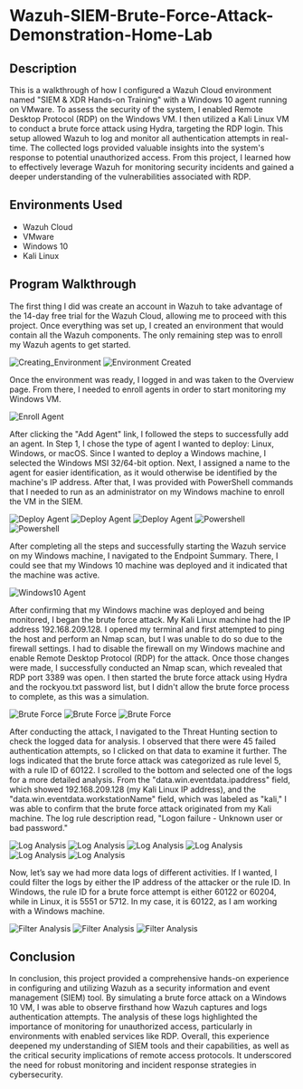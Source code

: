 # Wazuh-SIEM-Brute-Force-Attack-Demonstration-Home-Lab

## Description

This is a walkthrough of how I configured a Wazuh Cloud environment named "SIEM & XDR Hands-on Training" with a Windows 10 agent running on VMware. To assess the security of the system, I enabled Remote Desktop Protocol (RDP) on the Windows VM. I then utilized a Kali Linux VM to conduct a brute force attack using Hydra, targeting the RDP login. This setup allowed Wazuh to log and monitor all authentication attempts in real-time. The collected logs provided valuable insights into the system's response to potential unauthorized access. From this project, I learned how to effectively leverage Wazuh for monitoring security incidents and gained a deeper understanding of the vulnerabilities associated with RDP.

## Environments Used

- Wazuh Cloud
- VMware
- Windows 10
- Kali Linux

## Program Walkthrough

The first thing I did was create an account in Wazuh to take advantage of the 14-day free trial for the Wazuh Cloud, allowing me to proceed with this project. Once everything was set up, I created an environment that would contain all the Wazuh components. The only remaining step was to enroll my Wazuh agents to get started.

![Creating_Environment](https://github.com/ofentse579/Images/blob/main/Wazuh%20Brute-Force%20Attack/Image%20(24).png)
![Environment Created](https://github.com/ofentse579/Images/blob/main/Wazuh%20Brute-Force%20Attack/Image%20(22).png)

Once the environment was ready, I logged in and was taken to the Overview page. From there, I needed to enroll agents in order to start monitoring my Windows VM.

![Enroll Agent](https://github.com/ofentse579/Images/blob/main/Wazuh%20Brute-Force%20Attack/Image%20(20).png)

After clicking the "Add Agent" link, I followed the steps to successfully add an agent. In Step 1, I chose the type of agent I wanted to deploy: Linux, Windows, or macOS. Since I wanted to deploy a Windows machine, I selected the Windows MSI 32/64-bit option. Next, I assigned a name to the agent for easier identification, as it would otherwise be identified by the machine's IP address. After that, I was provided with PowerShell commands that I needed to run as an administrator on my Windows machine to enroll the VM in the SIEM.

![Deploy Agent](https://github.com/ofentse579/Images/blob/main/Wazuh%20Brute-Force%20Attack/Image%20(19).png)
![Deploy Agent](https://github.com/ofentse579/Images/blob/main/Wazuh%20Brute-Force%20Attack/Image%20(18).png)
![Deploy Agent](https://github.com/ofentse579/Images/blob/main/Wazuh%20Brute-Force%20Attack/Image%20(17).png)
![Powershell](https://github.com/ofentse579/Images/blob/main/Wazuh%20Brute-Force%20Attack/Image%20(16).png)
![Powershell](https://github.com/ofentse579/Images/blob/main/Wazuh%20Brute-Force%20Attack/Image%20(15).png)

After completing all the steps and successfully starting the Wazuh service on my Windows machine, I navigated to the Endpoint Summary. There, I could see that my Windows 10 machine was deployed and it indicated that the machine was active.

![Windows10 Agent](https://github.com/ofentse579/Images/blob/main/Wazuh%20Brute-Force%20Attack/Image%20(14).png)

After confirming that my Windows machine was deployed and being monitored, I began the brute force attack. My Kali Linux machine had the IP address 192.168.209.128. I opened my terminal and first attempted to ping the host and perform an Nmap scan, but I was unable to do so due to the firewall settings. I had to disable the firewall on my Windows machine and enable Remote Desktop Protocol (RDP) for the attack. Once those changes were made, I successfully conducted an Nmap scan, which revealed that RDP port 3389 was open. I then started the brute force attack using Hydra and the rockyou.txt password list, but I didn't allow the brute force process to complete, as this was a simulation.

![Brute Force](https://github.com/ofentse579/Images/blob/main/Wazuh%20Brute-Force%20Attack/Image%20(13).png)
![Brute Force](https://github.com/ofentse579/Images/blob/main/Wazuh%20Brute-Force%20Attack/Image%20(12).png)
![Brute Force](https://github.com/ofentse579/Images/blob/main/Wazuh%20Brute-Force%20Attack/Image%20(11).png)

After conducting the attack, I navigated to the Threat Hunting section to check the logged data for analysis. I observed that there were 45 failed authentication attempts, so I clicked on that data to examine it further. The logs indicated that the brute force attack was categorized as rule level 5, with a rule ID of 60122. I scrolled to the bottom and selected one of the logs for a more detailed analysis. From the "data.win.eventdata.ipaddress" field, which showed 192.168.209.128 (my Kali Linux IP address), and the "data.win.eventdata.workstationName" field, which was labeled as "kali," I was able to confirm that the brute force attack originated from my Kali machine. The log rule description read, "Logon failure - Unknown user or bad password."

![Log Analysis](https://github.com/ofentse579/Images/blob/main/Wazuh%20Brute-Force%20Attack/Image%20(10).png)
![Log Analysis](https://github.com/ofentse579/Images/blob/main/Wazuh%20Brute-Force%20Attack/Image%20(9).png)
![Log Analysis](https://github.com/ofentse579/Images/blob/main/Wazuh%20Brute-Force%20Attack/Image%20(8).png)
![Log Analysis](https://github.com/ofentse579/Images/blob/main/Wazuh%20Brute-Force%20Attack/image%20(7).png)
![Log Analysis](https://github.com/ofentse579/Images/blob/main/Wazuh%20Brute-Force%20Attack/image%20(6).png)
![Log Analysis](https://github.com/ofentse579/Images/blob/main/Wazuh%20Brute-Force%20Attack/image%20(5).png)


Now, let’s say we had more data logs of different activities. If I wanted, I could filter the logs by either the IP address of the attacker or the rule ID. In Windows, the rule ID for a brute force attempt is either 60122 or 60204, while in Linux, it is 5551 or 5712. In my case, it is 60122, as I am working with a Windows machine.

![Filter Analysis](https://github.com/ofentse579/Images/blob/main/Wazuh%20Brute-Force%20Attack/image%20(1)(3).png)
![Filter Analysis](https://github.com/ofentse579/Images/blob/main/Wazuh%20Brute-Force%20Attack/Images%20(1).png)
![Filter Analysis](https://github.com/ofentse579/Images/blob/main/Wazuh%20Brute-Force%20Attack/image%20(1)(2).png)

## Conclusion

In conclusion, this project provided a comprehensive hands-on experience in configuring and utilizing Wazuh as a security information and event management (SIEM) tool. By simulating a brute force attack on a Windows 10 VM, I was able to observe firsthand how Wazuh captures and logs authentication attempts. The analysis of these logs highlighted the importance of monitoring for unauthorized access, particularly in environments with enabled services like RDP. Overall, this experience deepened my understanding of SIEM tools and their capabilities, as well as the critical security implications of remote access protocols. It underscored the need for robust monitoring and incident response strategies in cybersecurity.
